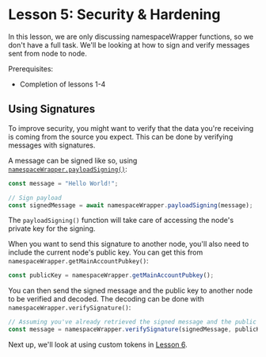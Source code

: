 # Lesson 5: Security & Hardening

In this lesson, we are only discussing namespaceWrapper functions, so we don't have a full task. We'll be looking at how to sign and verify messages sent from node to node.

Prerequisites:

- Completion of lessons 1-4

## Using Signatures

To improve security, you might want to verify that the data you're receiving is coming from the source you expect. This can be done by verifying messages with signatures.

A message can be signed like so, using [`namespaceWrapper.payloadSigning()`](./koiiNode.js#L222):

```javascript
const message = "Hello World!";

// Sign payload
const signedMessage = await namespaceWrapper.payloadSigning(message);
```

The `payloadSigning()` function will take care of accessing the node's private key for the signing.

When you want to send this signature to another node, you'll also need to include the current node's public key. You can get this from `namespaceWrapper.getMainAccountPubkey()`:

```javascript
const publicKey = namespaceWrapper.getMainAccountPubkey();
```

You can then send the signed message and the public key to another node to be verified and decoded. The decoding can be done with `namespaceWrapper.verifySignature()`:

```javascript
// Assuming you've already retrieved the signed message and the public key
const message = namespaceWrapper.verifySignature(signedMessage, publicKey);
```

Next up, we'll look at using custom tokens in [Lesson 6](../Lesson%206/README.md).
